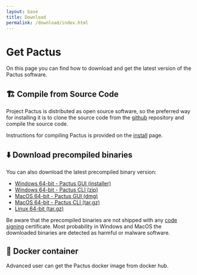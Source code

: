 ```yaml
---
layout: base
title: Download
permalink: /download/index.html
---
```


# Get Pactus

On this page you can find how to download and get the latest version of the Pactus software.

## 🏗️ Compile from Source Code

Project Pactus is distributed as open source software, so the preferred way for installing it is to
clone the source code from the [github](https://github.com/pactus-project/pactus) repository and compile
the source code.

Instructions for compiling Pactus is provided on the
[install](https://github.com/pactus-project/pactus.org/blob/main/INSTALL.md) page.

## ⬇️ Download precompiled binaries

You can also download the latest precompiled binary version:

- [Windows 64-bit - Pactus GUI (installer)](https://github.com/pactus-project/pactus.org/releases/download/v0.9.0/zarb-0.9.0-windows-x86_64-installer.exe)
- [Windows 64-bit - Pactus CLI (zip)](https://github.com/pactus-project/pactus.org/releases/download/v0.9.0/zarb-0.9.0-windows-x86_64.zip)
- [MacOS 64-bit - Pactus GUI (dmg)](https://github.com/pactus-project/pactus.org/releases/download/v0.9.0/zarb-0.9.0-osx-64.dmg)
- [MacOS 64-bit - Pactus CLI (tar.gz)](https://github.com/pactus-project/pactus.org/releases/download/v0.9.0/zarb-0.9.0-osx-64.tar.gz)
- [Linux 64-bit (tar.gz)](https://github.com/pactus-project/pactus.org/releases/download/v0.9.0/zarb-0.9.0-linux-x86_64.tar.gz)

Be aware that the precompiled binaries are not shipped with any
[code signing](https://en.wikipedia.org/wiki/Code_signing) certificate. Most probability in Windows
and MacOS the downloaded binaries are detected as harmful or malware software.

## 🐳 Docker container

Advanced user can get the Pactus docker image from docker hub.
